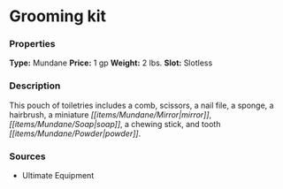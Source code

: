 ﻿---
Title: "Grooming kit"
Type: "Mundane"
Price: "1 gp"
Weight: "2 lbs."
Slot: "Slotless"
Description: |
  "This pouch of toiletries includes a comb, scissors, a nail file, a sponge, a hairbrush, a miniature mirror, soap, a chewing stick, and tooth powder."
Sources: "['Ultimate Equipment']"
---

# Grooming kit

### Properties

**Type:** Mundane **Price:** 1 gp **Weight:** 2 lbs. **Slot:** Slotless

### Description

This pouch of toiletries includes a comb, scissors, a nail file, a sponge, a hairbrush, a miniature _[[items/Mundane/Mirror|mirror]]_, _[[items/Mundane/Soap|soap]]_, a chewing stick, and tooth _[[items/Mundane/Powder|powder]]_.

### Sources

* Ultimate Equipment